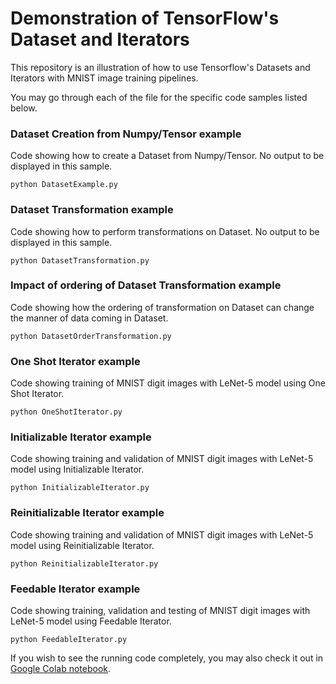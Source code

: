 # Demonstration of TensorFlow's Dataset and Iterators 
This repository is an illustration of how to use Tensorflow's Datasets and Iterators with MNIST image training pipelines.

You may go through each of the file for the specific code samples listed below.

### Dataset Creation from Numpy/Tensor example
Code showing how to create a Dataset from Numpy/Tensor. No output to be displayed in this sample.
```
python DatasetExample.py
```

### Dataset Transformation example
Code showing how to perform transformations on Dataset. No output to be displayed in this sample.
```
python DatasetTransformation.py
```

### Impact of ordering of Dataset Transformation example
Code showing how the ordering of transformation on Dataset can change the manner of data coming in Dataset.
```
python DatasetOrderTransformation.py
```

### One Shot Iterator example
Code showing training of MNIST digit images with LeNet-5 model using One Shot Iterator.
```
python OneShotIterator.py
```

### Initializable Iterator example
Code showing training and validation of MNIST digit images with LeNet-5 model using Initializable Iterator.
```
python InitializableIterator.py
```

### Reinitializable Iterator example
Code showing training and validation of MNIST digit images with LeNet-5 model using Reinitializable Iterator.
```
python ReinitializableIterator.py
```

### Feedable Iterator example
Code showing training, validation and testing of MNIST digit images with LeNet-5 model using Feedable Iterator.
```
python FeedableIterator.py
```

If you wish to see the running code completely, you may also check it out in [Google Colab notebook](https://colab.research.google.com/drive/1FHS7lLJdX-l858sGzYQ0Nq3rjS7-_JL2).
